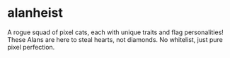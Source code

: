 # alanheist
A rogue squad of pixel cats, each with unique traits and flag personalities! These Alans are here to steal hearts, not diamonds. No whitelist, just pure pixel perfection.
